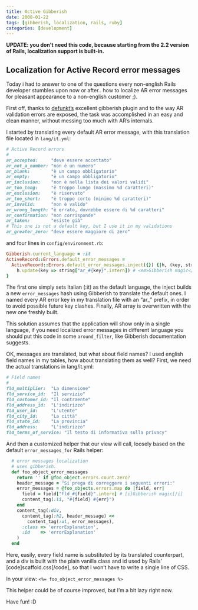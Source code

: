 ```yaml
---
title: Active Gibberish
date: 2008-01-22
tags: [gibberish, localization, rails, ruby]
categories: [development]
---
```


**UPDATE: you don’t need this code, because starting from the 2.2 version of Rails, localization support is built-in.**

## Localization for Active Record error messages

Today i had to answer to one of the questions every non-english Rails developer
stumbles upon now or after.. how to localize AR error messages for pleasant
appearance to a non-english customer ;).

First off, thanks to [defunkt’s](http://errtheblog.com) excellent gibberish
plugin and to the way AR validation errors are exposed, the task was
accomplished in an easy and clean manner, without messing too much with AR’s
internals.

I started by translating every default AR error message, with this translation
file located in `lang/it.yml`:

```ruby
# Active Record errors
#
ar_accepted:     "deve essere accettato" 
ar_not_a_number: "non è un numero" 
ar_blank:        "è un campo obbligatorio" 
ar_empty:        "è un campo obbligatorio" 
ar_inclusion:    "non è nella lista dei valori validi" 
ar_too_long:     "è troppo lungo (massimo %d caratteri)" 
ar_exclusion:    "è riservato" 
ar_too_short:    "è troppo corto (minimo %d caratteri)" 
ar_invalid:      "non è valido" 
ar_wrong_length: "è errato, dovrebbe essere di %d caratteri" 
ar_confirmation: "non corrisponde" 
ar_taken:        "esiste già" 
# This one is not a default key, but I use it in my validations
ar_greater_zero: "deve essere maggiore di zero" 
```

and four lines in `config/environment.rb`:

```ruby
Gibberish.current_language = :it
ActiveRecord::Errors.default_error_messages =
  ActiveRecord::Errors.default_error_messages.inject({}) {|h, (key, string)|
    h.update(key => string["ar_#{key}".intern]) # <em>Gibberish magic</em>
}
```

The first one simply sets Italian (:it) as the default language, the inject
builds a new `error_messages` hash using Gibberish to translate the default ones.
I named every AR error key in my translation file with an “ar_” prefix, in
order to avoid possible future key clashes. Finally, AR array is overwritten
with the new one freshly built.

This solution assumes that the application will show only in a single language,
if you need localized error messages in different language you should put this
code in some `around_filter`, like Gibberish documentation suggests.

OK, messages are translated, but what about field names? I used english field
names in my tables, how about translating them as well? First, we need the
actual translations in lang/it.yml:

```ruby
# Field names
#
fld_multiplier:  "La dimensione" 
fld_service_id:  "Il servizio" 
fld_customer_id: "Il contraente" 
fld_address_id:  "L'indirizzo" 
fld_user_id:     "L'utente" 
fld_city_id:     "La città" 
fld_state_id:    "La provincia" 
fld_address:     "L'indirizzo" 
fld_terms_of_service: "Il testo di informativa sulla privacy" 
```

And then a customized helper that our view will call, loosely based on the
default `error_messages_for` Rails helper:


```ruby
  # error messages localization
  # uses gibberish.
  def foo_object_error_messages
    return '' if @foo_object.errors.count.zero?
    header_message = "Si prega di correggere i seguenti errori:" 
    error_messages = @foo_objects.errors.map do |field, err|
      field = field["fld_#{field}".intern] # [i]Gibberish magic[/i]
      content_tag(:li, "#{field} #{err}")
    end 
    content_tag(:div,
      content_tag(:h2, header_message) <<
        content_tag(:ul, error_messages),
      :class => 'errorExplanation',
      :id    => 'errorExplanation'
    )   
  end 
```

Here, easily, every field name is substituted by its translated counterpart,
and a div is built with the plain vanilla class and id used by Rails’
[code]scaffold.css[/code], so that I won’t have to write a single line of CSS.

In your view: `<%= foo_object_error_messages %>`

This helper could be of course improved, but I’m a bit lazy right now.

Have fun! :D

